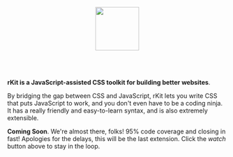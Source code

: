 <p align="center" style="padding-bottom: 20px;"><a href="http://rkit.io" target="_blank"><img height="100" src="https://cdn.restive.io/img/logo_rkit_github.png"></a></p>
<p>&nbsp;</p>

**rKit is a JavaScript-assisted CSS toolkit for building better websites**.

By bridging the gap between CSS and JavaScript, rKit lets you write CSS that puts JavaScript to work, and you don't even have to be a coding ninja. It has a really friendly and easy-to-learn syntax, and is also extremely extensible.  

**Coming Soon**. We're almost there, folks! 95% code coverage and closing in fast! Apologies for the delays, this will be the last extension. Click the *watch* button above to stay in the loop.
